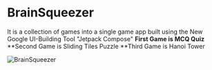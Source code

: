 # BrainSqueezer
It is a collection of games into a single game app built using the New Google UI-Building Tool "Jetpack Compose"
**First Game is MCQ Quiz**
**Second Game is Sliding Tiles Puzzle
**Third Game is Hanoi Tower

![BrainSqueezer](https://i.stack.imgur.com/vuaOP.jpg)
